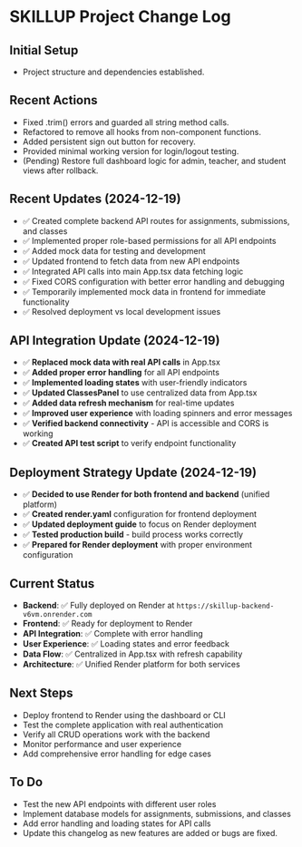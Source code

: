 # SKILLUP Project Change Log

## Initial Setup
- Project structure and dependencies established.

## Recent Actions
- Fixed .trim() errors and guarded all string method calls.
- Refactored to remove all hooks from non-component functions.
- Added persistent sign out button for recovery.
- Provided minimal working version for login/logout testing.
- (Pending) Restore full dashboard logic for admin, teacher, and student views after rollback.

## Recent Updates (2024-12-19)
- ✅ Created complete backend API routes for assignments, submissions, and classes
- ✅ Implemented proper role-based permissions for all API endpoints
- ✅ Added mock data for testing and development
- ✅ Updated frontend to fetch data from new API endpoints
- ✅ Integrated API calls into main App.tsx data fetching logic
- ✅ Fixed CORS configuration with better error handling and debugging
- ✅ Temporarily implemented mock data in frontend for immediate functionality
- ✅ Resolved deployment vs local development issues

## API Integration Update (2024-12-19)
- ✅ **Replaced mock data with real API calls** in App.tsx
- ✅ **Added proper error handling** for all API endpoints
- ✅ **Implemented loading states** with user-friendly indicators
- ✅ **Updated ClassesPanel** to use centralized data from App.tsx
- ✅ **Added data refresh mechanism** for real-time updates
- ✅ **Improved user experience** with loading spinners and error messages
- ✅ **Verified backend connectivity** - API is accessible and CORS is working
- ✅ **Created API test script** to verify endpoint functionality

## Deployment Strategy Update (2024-12-19)
- ✅ **Decided to use Render for both frontend and backend** (unified platform)
- ✅ **Created render.yaml** configuration for frontend deployment
- ✅ **Updated deployment guide** to focus on Render deployment
- ✅ **Tested production build** - build process works correctly
- ✅ **Prepared for Render deployment** with proper environment configuration

## Current Status
- **Backend**: ✅ Fully deployed on Render at `https://skillup-backend-v6vm.onrender.com`
- **Frontend**: ✅ Ready for deployment to Render
- **API Integration**: ✅ Complete with error handling
- **User Experience**: ✅ Loading states and error feedback
- **Data Flow**: ✅ Centralized in App.tsx with refresh capability
- **Architecture**: ✅ Unified Render platform for both services

## Next Steps
- Deploy frontend to Render using the dashboard or CLI
- Test the complete application with real authentication
- Verify all CRUD operations work with the backend
- Monitor performance and user experience
- Add comprehensive error handling for edge cases

## To Do
- Test the new API endpoints with different user roles
- Implement database models for assignments, submissions, and classes
- Add error handling and loading states for API calls
- Update this changelog as new features are added or bugs are fixed. 
